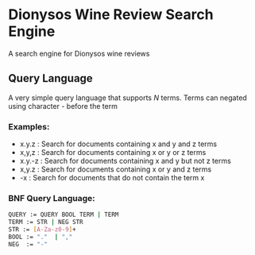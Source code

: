# Dionysos Wine Review Search Engine
A search engine for Dionysos wine reviews

## Query Language

A very simple query language that supports *_N_* terms. Terms can negated 
using character *_-_* before the term

### Examples:
* x.y.z  : Search for documents containing x and y and z terms
* x,y,z  : Search for documents containing x or y or z terms
* x.y.-z  : Search for documents containing x and y but not z terms
* x,y.z  : Search for documents containing x or y and z terms
* -x : Search for documents that do not contain the term x

### BNF Query Language:
```bash
QUERY := QUERY BOOL TERM | TERM  
TERM := STR | NEG STR
STR := [A-Za-z0-9]+
BOOL := "."  | ","
NEG  := "-"
```
